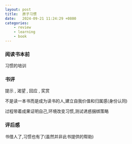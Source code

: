 ```yaml
---
layout: post
title:  原子习惯
date:   2024-09-21 11:24:29 +0800
categories: 
    - review 
    - learning
    - book
---
```


### 阅读书本前

习惯的培训

### 书评

提示 , 渴望 , 回应 , 奖赏

不是读一本书而是成为读书的人,建立自我价值和归属感(身份认同)

过程带着成果证明自己,环境改变习惯,测试诱惑捆绑策略

### 评后感

书借人了,习惯也有了(虽然并非此书提供的帮助)